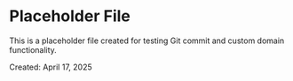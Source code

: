 # Placeholder File

This is a placeholder file created for testing Git commit and custom domain functionality.

Created: April 17, 2025

